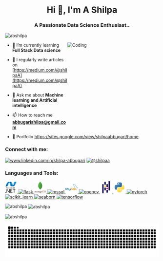 
<h1 align="center">Hi 👋, I'm  A Shilpa</h1>
<h3 align="center">A Passionate Data Science Enthusiast..</h3>

<p align="left"> <img src="https://komarev.com/ghpvc/?username=abshilpa&label=Profile%20views&color=0e75b6&style=flat" alt="abshilpa" /> </p>

 <img align="right" alt="Coding" width="300" height ="300"
 src="https://media.tenor.com/S59bPkT0pqcAAAAC/programming.gif">
 
- 🌱 I’m currently learning **Full Stack Data science**

- 📝 I regularly write articles on [https://medium.com/@shilpaA](https://medium.com/@shilpaA)

- 💬 Ask me about **Machine learning and Artificial intelligence**

- 📫 How to reach me **abbugarishilpa@gmail.com**

- 📄 Portfolio  https://sites.google.com/view/shilpaabbugari/home



 

 
<h3 align="left">Connect with me:</h3>
<p align="left">
<a href="https://www.linkedin.com/in/shilpa-abbugari/" target="blank"><img align="center" src="https://raw.githubusercontent.com/rahuldkjain/github-profile-readme-generator/master/src/images/icons/Social/linked-in-alt.svg" alt="www.linkedin.com/in/shilpa-abbugari" height="30" width="40" /></a>
<a href="https://medium.com/@shilpaa" target="blank"><img align="center" src="https://raw.githubusercontent.com/rahuldkjain/github-profile-readme-generator/master/src/images/icons/Social/medium.svg" alt="@shilpaa" height="30" width="40" /></a>
</p>

<h3 align="left">Languages and Tools:</h3>
<p align="left"> <a href="https://dotnet.microsoft.com/" target="_blank" rel="noreferrer"> <img src="https://raw.githubusercontent.com/devicons/devicon/master/icons/dot-net/dot-net-original-wordmark.svg" alt="dotnet" width="40" height="40"/> </a> <a href="https://flask.palletsprojects.com/" target="_blank" rel="noreferrer"> <img src="https://www.vectorlogo.zone/logos/pocoo_flask/pocoo_flask-icon.svg" alt="flask" width="40" height="40"/> </a> <a href="https://www.mongodb.com/" target="_blank" rel="noreferrer"> <img src="https://raw.githubusercontent.com/devicons/devicon/master/icons/mongodb/mongodb-original-wordmark.svg" alt="mongodb" width="40" height="40"/> </a> <a href="https://www.microsoft.com/en-us/sql-server" target="_blank" rel="noreferrer"> <img src="https://www.svgrepo.com/show/303229/microsoft-sql-server-logo.svg" alt="mssql" width="40" height="40"/> </a> <a href="https://www.mysql.com/" target="_blank" rel="noreferrer"> <img src="https://raw.githubusercontent.com/devicons/devicon/master/icons/mysql/mysql-original-wordmark.svg" alt="mysql" width="40" height="40"/> </a> <a href="https://opencv.org/" target="_blank" rel="noreferrer"> <img src="https://www.vectorlogo.zone/logos/opencv/opencv-icon.svg" alt="opencv" width="40" height="40"/> </a> <a href="https://pandas.pydata.org/" target="_blank" rel="noreferrer"> <img src="https://raw.githubusercontent.com/devicons/devicon/2ae2a900d2f041da66e950e4d48052658d850630/icons/pandas/pandas-original.svg" alt="pandas" width="40" height="40"/> </a> <a href="https://www.python.org" target="_blank" rel="noreferrer"> <img src="https://raw.githubusercontent.com/devicons/devicon/master/icons/python/python-original.svg" alt="python" width="40" height="40"/> </a> <a href="https://pytorch.org/" target="_blank" rel="noreferrer"> <img src="https://www.vectorlogo.zone/logos/pytorch/pytorch-icon.svg" alt="pytorch" width="40" height="40"/> </a> <a href="https://scikit-learn.org/" target="_blank" rel="noreferrer"> <img src="https://upload.wikimedia.org/wikipedia/commons/0/05/Scikit_learn_logo_small.svg" alt="scikit_learn" width="40" height="40"/> </a> <a href="https://seaborn.pydata.org/" target="_blank" rel="noreferrer"> <img src="https://seaborn.pydata.org/_images/logo-mark-lightbg.svg" alt="seaborn" width="40" height="40"/> </a> <a href="https://www.tensorflow.org" target="_blank" rel="noreferrer"> <img src="https://www.vectorlogo.zone/logos/tensorflow/tensorflow-icon.svg" alt="tensorflow" width="40" height="40"/> </a> </p>

<p><img align="left" src="https://github-readme-stats.vercel.app/api/top-langs?username=abshilpa&show_icons=true&locale=en&layout=compact" alt="abshilpa" /></p>

<p>&nbsp;<img align="center" src="https://github-readme-stats.vercel.app/api?username=abshilpa&show_icons=true&locale=en" alt="abshilpa" /></p>

<p><img align="center" src="https://github-readme-streak-stats.herokuapp.com/?user=abshilpa&" alt="abshilpa" /></p>

 ![Snake animation](https://github.com/abshilpa/abshilpa/raw/output/github-contribution-grid-snake.svg)

 
